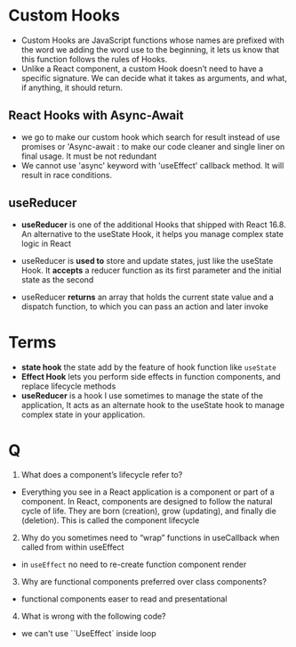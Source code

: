 # Custom Hooks
* Custom Hooks are JavaScript functions whose names are prefixed with the word  we adding the word use to the beginning, it lets us know that this function follows the rules of Hooks.
* Unlike a React component, a custom Hook doesn’t need to have a specific signature. We can decide what it takes as arguments, and what, if anything, it should return.

## React Hooks with Async-Await
* we go to make our custom hook which search for result instead of use promises or 'Async-await : to make our code cleaner and single liner on final usage. It must be not redundant
* We cannot use 'async' keyword with 'useEffect' callback method. It will result in race conditions.

## useReducer
* **useReducer** is one of the additional Hooks that shipped with React 16.8. An alternative to the useState Hook, it helps you manage complex state logic in React 

* useReducer is **used to** store and update states, just like the useState Hook. It **accepts** a reducer function as its first parameter and the initial state as the second

* useReducer **returns** an array that holds the current state value and a dispatch function, to which you can pass an action and later invoke

# Terms 
* **state hook** the state add by the feature of hook function like ``useState``
* **Effect Hook** lets you perform side effects in function components, and replace lifecycle methods
* **useReducer** is a hook I use sometimes to manage the state of the application, It acts as an alternate hook to the useState hook to manage complex state in your application.

# Q
1. What does a component’s lifecycle refer to?
- Everything you see in a React application is a component or part of a component. In React, components are designed to follow the natural cycle of life. They are born (creation), grow (updating), and finally die (deletion). This is called the component lifecycle


2. Why do you sometimes need to “wrap” functions in useCallback when called from within useEffect
- in ``useEffect`` no need to re-create function component  render 


3. Why are functional components preferred over class components?
- functional components  easer to read and presentational 


4. What is wrong with the following code?
- we can't use ``UseEffect` inside loop 
